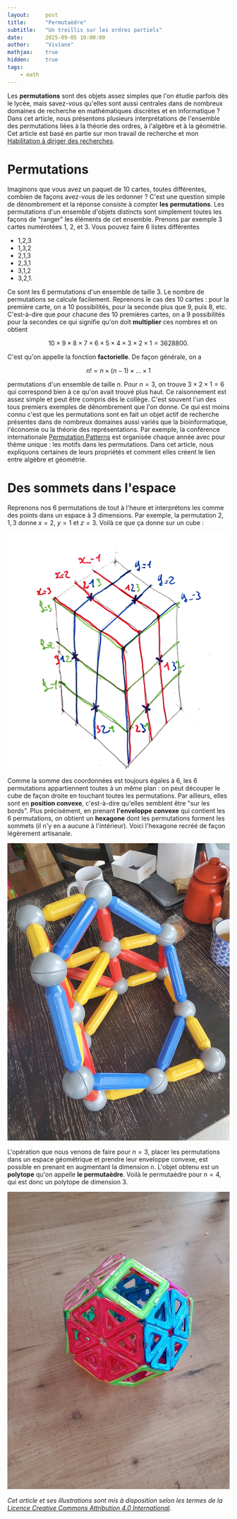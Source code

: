 ```yaml
---
layout:     post
title:      "Permutaèdre"
subtitle:   "Un treillis sur les ordres partiels"
date:       2025-09-05 10:00:00
author:     "Viviane"
mathjax:    true
hidden: 	true
tags: 
    - math
---
```


Les **permutations** sont des objets assez simples que l'on étudie parfois dès le lycée, mais savez-vous qu'elles sont aussi centrales dans de nombreux domaines de recherche en mathématiques discrètes et en informatique ? Dans cet article, nous présentons plusieurs interprétations de l'ensemble des permutations liées à la théorie des ordres, à l'algèbre et à la géométrie. Cet article est basé en partie sur mon travail de recherche et mon [Habilitation à diriger des recherches](https://arxiv.org/abs/2310.12687).

# Permutations

Imaginons que vous avez un paquet de 10 cartes, toutes différentes, combien de façons avez-vous de les ordonner ? C'est une question simple de dénombrement et la réponse consiste à compter **les permutations**. Les permutations d'un ensemble d'objets distincts sont simplement toutes les façons de "ranger" les éléments de cet ensemble. Prenons par exemple 3 cartes numérotées 1, 2, et 3. Vous pouvez faire 6 listes différentes

* 1,2,3
* 1,3,2
* 2,1,3
* 2,3,1
* 3,1,2
* 3,2,1.

Ce sont les 6 permutations d'un ensemble de taille 3. Le nombre de permutations se calcule facilement. Reprenons le cas des 10 cartes : pour la première carte, on a 10 possibilités, pour la seconde plus que 9, puis 8, etc. C'est-à-dire que pour chacune des 10 premières cartes, on a 9 possibilités pour la secondes ce qui signifie qu'on doit **multiplier** ces nombres et on obtient 

$$10 \times 9 \times 8 \times 7 \times 6 \times 5 \times 4 \times 3 \times 2 \times 1 = 3628800.$$

C'est qu'on appelle la fonction **factorielle**. De façon générale, on a 

$$n! = n \times (n-1) \times \dots \times 1$$ 

permutations d'un ensemble de taille $n$. Pour $n=3$, on trouve $3 \times 2 \times 1 = 6$ qui correspond bien à ce qu'on avait trouvé plus haut. Ce raisonnement est assez simple et peut être compris dès le collège. C'est souvent l'un des tous premiers exemples de dénombrement que l'on donne. Ce qui est moins connu c'est que les permutations sont en fait un objet actif de recherche présentes dans de nombreux domaines aussi variés que la bioinformatique, l'économie ou la théorie des représentations. Par exemple, la conférence internationale [Permutation Patterns](https://permutationpatterns.com/) est organisée chaque année avec pour thème unique : les motifs dans les permutations. Dans cet article, nous expliquons certaines de leurs propriétés et comment elles créent le lien entre algèbre et géométrie.

# Des sommets dans l'espace

Reprenons nos 6 permutations de tout à l'heure et interprétons les comme des points dans un espace à 3 dimensions. Par exemple, la permutation $2,1,3$ donne $x=2$, $y=1$ et $z=3$. Voilà ce que ça donne sur un cube :

![Dessin à la main plaçant les 6 permutations dans un repère en 2 dimension qui forment alors un hexagone](/img/perm/permutations_3d.png)

Comme la somme des coordonnées est toujours égales à 6, les 6 permutations appartiennent toutes à un même plan : on peut découper le cube de façon droite en touchant toutes les permutations. Par ailleurs, elles sont en **position convexe**, c'est-à-dire qu'elles semblent être "sur les bords". Plus précisément, en prenant **l'enveloppe convexe** qui contient les 6 permutations, on obtient un **hexagone** dont les permutations forment les sommets (il n'y en a aucune à l'intérieur). Voici l'hexagone recréé de façon légèrement artisanale.

![Photo de l'hexagone formé par les 6 permutations réalisé en 3 dimensions avec des jouets batons aimantés](/img/perm/perm3_picture.jpg)

L'opération que nous venons de faire pour $n = 3$, placer les permutations dans un espace géométrique et prendre leur enveloppe convexe, est possible en prenant en augmentant la dimension $n$. L'objet obtenu est un **polytope** qu'on appelle **le permutaèdre**. Voilà le permutaèdre pour $n = 4$, qui est donc un polytope de dimension $3$.

![Photo d'une figure en 3 dimension avec des faces carrées et hexagonales crées avec des petits carrés et triangles aimantés](/img/perm/perm_picture.jpg)

*Cet article et ses illustrations sont mis à disposition selon les termes de la [Licence Creative Commons Attribution 4.0 International](http://creativecommons.org/licenses/by/4.0/).*







